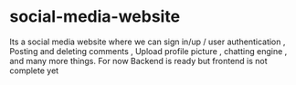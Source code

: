 ﻿# social-media-website

Its a social media website where we can sign in/up / user authentication , Posting and deleting comments , Upload profile picture , chatting engine , and many more things.
For now Backend is ready but frontend is not complete yet

